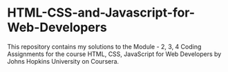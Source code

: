 # HTML-CSS-and-Javascript-for-Web-Developers

This repository contains my solutions to the Module - 2, 3, 4 Coding Assignments for the course HTML, CSS, JavaScript for Web Developers by Johns Hopkins University on Coursera. 
